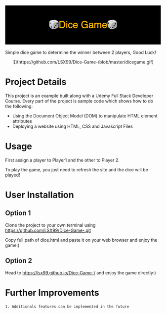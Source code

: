 
![alt text](https://github.com/LSX99/Dice-Game-/blob/master/%F0%9F%8E%B2Dice_Game%F0%9F%8E%B2%20.png)

Simple dice game to determine the winner between 2 players, Good Luck!

<div align='center'>![](https://github.com/LSX99/Dice-Game-/blob/master/dicegame.gif)</div>


# Project Details
This project is an example built along with a Udemy Full Stack Developer Course. Every part of the project is sample code which shows how to do the following:
- Using the Document Object Model (DOM) to manipulate HTML element attributes
- Deploying a website using HTML, CSS and Javascript Files
# Usage
First assign a player to Player1 and the other to Player 2. 

To play the game, you just need to refresh the site and the dice will be played!
# User Installation
## Option 1
Clone the project to your own terminal using https://github.com/LSX99/Dice-Game-.git

Copy full path of dice.html and paste it on your web browser and enjoy the game:)
## Option 2
Head to https://lsx99.github.io/Dice-Game-/ and enjoy the game directly:)
# Further Improvements
    1. Additionals features can be implemented in the future
